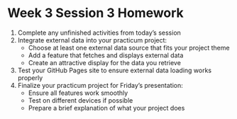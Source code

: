 # Week 3 Session 3 Homework

1. Complete any unfinished activities from today’s session
2. Integrate external data into your practicum project:
    - Choose at least one external data source that fits your project theme
    - Add a feature that fetches and displays external data
    - Create an attractive display for the data you retrieve
3. Test your GitHub Pages site to ensure external data loading works properly
4. Finalize your practicum project for Friday’s presentation:
    - Ensure all features work smoothly
    - Test on different devices if possible
    - Prepare a brief explanation of what your project does